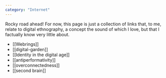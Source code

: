 ```yaml
---
category: "Internet"
---
```

Rocky road ahead! For now, this page is just a collection of links that, to me, relate to digital ethnography, a concept the sound of which I love, but that I factually know very little about.

- [[Webrings]]
- [[digital-garden]]
- [[Identity in the digital age]]
- [[antiperformativity]]
- [[overconnectedness]]
- [[second brain]]